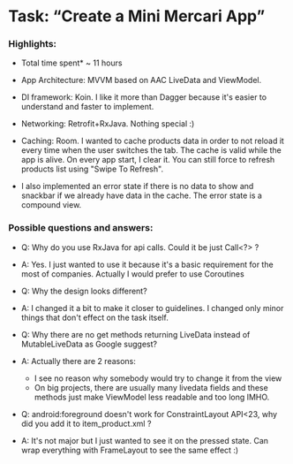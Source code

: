 # Task: “Create a Mini Mercari App”

### Highlights: 
- Total time spent* ~ 11 hours

- App Architecture: MVVM based on AAC LiveData and ViewModel.

- DI framework: Koin. I like it more than Dagger because it's easier to understand and faster to implement.

- Networking: Retrofit+RxJava. Nothing special :)

- Caching: Room. I wanted to cache products data in order to not reload it every time when the user switches the tab. The cache is valid while the app is alive. On every app start, I clear it. You can still force to refresh products list using "Swipe To Refresh".

- I also implemented an error state if there is no data to show and snackbar if we already have data in the cache. The error state is a compound view. 

### Possible questions and answers:
- Q: Why do you use RxJava for api calls. Could it be just Call<?> ?
- A: Yes. I just wanted to use it because it's a basic requirement for the most of companies. Actually I would prefer to use Coroutines

- Q: Why the design looks different?
- A: I changed it a bit to make it closer to guidelines. I changed only minor things that don't effect on the task itself. 


- Q: Why there are no get methods returning LiveData instead of MutableLiveData as Google suggest?
- A: Actually there are 2 reasons: 
  * I see no reason why somebody would try to change it from the view
  * On big projects, there are usually many livedata fields and these methods just make ViewModel less readable and too long IMHO.


- Q: android:foreground doesn't work for ConstraintLayout API<23, why did you add it to item_product.xml ?
- A: It's not major but I just wanted to see it on the pressed state. Can wrap everything with FrameLayout to see the same effect :) 
